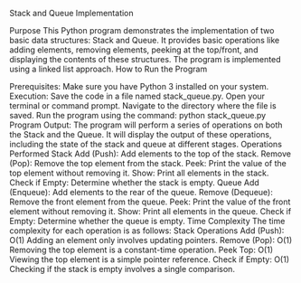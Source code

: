Stack and Queue Implementation
 
Purpose
This Python program demonstrates the implementation of two basic data structures: Stack and Queue. It provides basic operations like adding elements, removing elements, peeking at the top/front, and displaying the contents of these structures. The program is implemented using a linked list approach.
How to Run the Program

Prerequisites: Make sure you have Python 3 installed on your system.
Execution:
Save the code in a file named stack_queue.py.
Open your terminal or command prompt.
Navigate to the directory where the file is saved.
Run the program using the command:
python stack_queue.py
Program Output:
The program will perform a series of operations on both the Stack and the Queue.
It will display the output of these operations, including the state of the stack and queue at different stages.
Operations Performed
Stack
Add (Push): Add elements to the top of the stack.
Remove (Pop): Remove the top element from the stack.
Peek: Print the value of the top element without removing it.
Show: Print all elements in the stack.
Check if Empty: Determine whether the stack is empty.
Queue
Add (Enqueue): Add elements to the rear of the queue.
Remove (Dequeue): Remove the front element from the queue.
Peek: Print the value of the front element without removing it.
Show: Print all elements in the queue.
Check if Empty: Determine whether the queue is empty.
Time Complexity
The time complexity for each operation is as follows:
Stack Operations
Add (Push): O(1)
Adding an element only involves updating pointers.
Remove (Pop): O(1)
Removing the top element is a constant-time operation.
Peek Top: O(1)
Viewing the top element is a simple pointer reference.
Check if Empty: O(1)
Checking if the stack is empty involves a single comparison.
